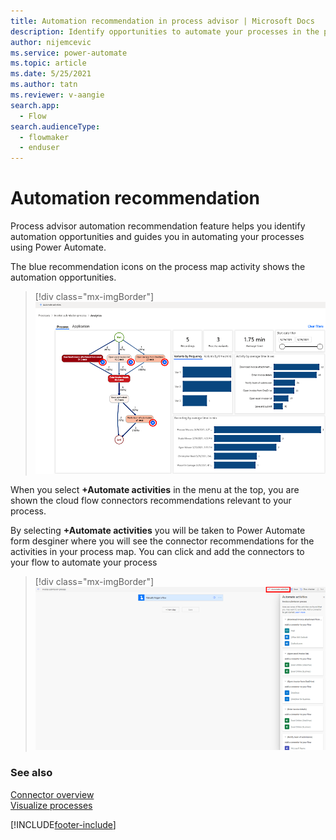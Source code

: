 ```yaml
---
title: Automation recommendation in process advisor | Microsoft Docs
description: Identify opportunities to automate your processes in the process advisor feature.
author: nijemcevic 
ms.service: power-automate
ms.topic: article
ms.date: 5/25/2021
ms.author: tatn
ms.reviewer: v-aangie
search.app: 
  - Flow
search.audienceType:
  - flowmaker
  - enduser
---
```

# Automation recommendation

Process advisor automation recommendation feature helps you identify automation opportunities and guides you in automating your processes using Power Automate.

The blue recommendation icons on the process map activity shows the automation opportunities.

> [!div class="mx-imgBorder"]
> ![Automation recommendation](media/automation-reco-dot.png "Automation recommendation")

When you select **+Automate activities** in the menu at the top, you are shown the cloud flow connectors recommendations relevant to your process.

By selecting **+Automate activities** you will be taken to Power Automate form desginer where you will see the connector recommendations for the activities in your process map. You can click and add the connectors to your flow to automate your process

> [!div class="mx-imgBorder"]
> ![Automate activities](media/automation-reco-2.png "Automate activities")

### See also

[Connector overview](/connectors/connectors)<br/>
[Visualize processes](process-advisor-visualize.md)

[!INCLUDE[footer-include](includes/footer-banner.md)]
